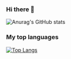 ### Hi there 👋


![Anurag's GitHub stats](https://github-readme-stats.vercel.app/api?username=cm2435&show_icons=true&theme=radical)

### My top languages
[![Top Langs](https://github-readme-stats.vercel.app/api/top-langs/?username=cm2435&layout=compact&langs_count=4)](https://github.com/anuraghazra/github-readme-stats)


<!--
**cm2435/cm2435** is a ✨ _special_ ✨ repository because its `README.md` (this file) appears on your GitHub profile.

Here are some ideas to get you started:

- 🔭 I’m currently working on ...
- 🌱 I’m currently learning ...
- 👯 I’m looking to collaborate on ...
- 🤔 I’m looking for help with ...
- 💬 Ask me about ...
- 📫 How to reach me: ...
- 😄 Pronouns: ...
- ⚡ Fun fact: ...
-->

